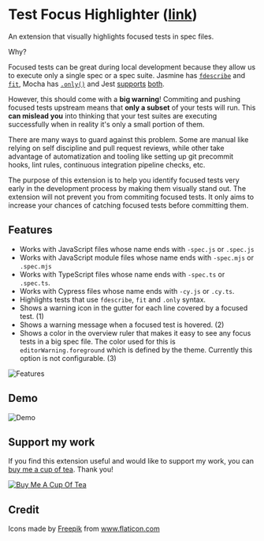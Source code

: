 # Test Focus Highlighter ([link](https://marketplace.visualstudio.com/items?itemName=dzhavat.test-focus-highlighter))

An extension that visually highlights focused tests in spec files.

Why?

Focused tests can be great during local development because they allow us to execute only a single spec or a spec suite. Jasmine has [`fdescribe`](https://jasmine.github.io/api/4.4/global.html#fdescribe) and [`fit`](https://jasmine.github.io/api/4.4/global.html#fit), Mocha has [`.only()`](https://mochajs.org/#exclusive-tests) and Jest [supports](https://jestjs.io/docs/api#describeonlyname-fn) [both](https://jestjs.io/docs/api#testonlyname-fn-timeout).

However, this should come with a **big warning**! Commiting and pushing focused tests upstream means that **only a subset** of your tests will run. This **can mislead you** into thinking that your test suites are executing successfully when in reality it's only a small portion of them.

There are many ways to guard against this problem. Some are manual like relying on self discipline and pull request reviews, while other take advantage of automatization and tooling like setting up git precommit hooks, lint rules, continuous integration pipeline checks, etc.

The purpose of this extension is to help you identify focused tests very early in the development process by making them visually stand out. The extension will not prevent you from commiting focused tests. It only aims to increase your chances of catching focused tests before committing them.

## Features

- Works with JavaScript files whose name ends with `-spec.js` or `.spec.js`
- Works with JavaScript module files whose name ends with `-spec.mjs` or `.spec.mjs`
- Works with TypeScript files whose name ends with `-spec.ts` or `.spec.ts`.
- Works with Cypress files whose name ends with `-cy.js` or `.cy.ts`.
- Highlights tests that use `fdescribe`, `fit` and `.only` syntax.
- Shows a warning icon in the gutter for each line covered by a focused test. (1)
- Shows a warning message when a focused test is hovered. (2)
- Shows a color in the overview ruler that makes it easy to see any focus tests in a big spec file. The color used for this is `editorWarning.foreground` which is defined by the theme. Currently this option is not configurable. (3)

![Features](/images/features.jpg)

## Demo

![Demo](/images/demo.gif)

## Support my work

If you find this extension useful and would like to support my work, you can [buy me a cup of tea](https://www.buymeacoffee.com/dzhavat). Thank you!

[![Buy Me A Cup Of Tea](/images/buy-me-a-cup-of-tea.png)](https://www.buymeacoffee.com/dzhavat)

## Credit

Icons made by <a href="https://www.flaticon.com/authors/freepik" title="Freepik">Freepik</a> from <a href="https://www.flaticon.com/" title="Flaticon">www.flaticon.com</a>
